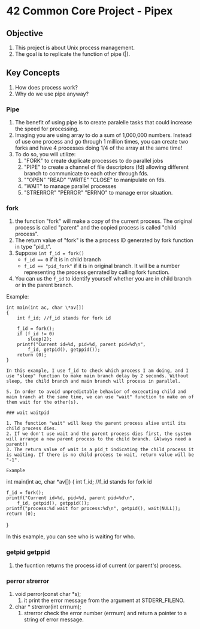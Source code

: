 # 42 Common Core Project - Pipex

## Objective

1. This project is about Unix process management.
2. The goal is to replicate the function of pipe (|).

## Key Concepts

1. How does process work?
2. Why do we use pipe anyway?

### Pipe

1. The benefit of using pipe is to create paralelle tasks that could increase the speed for processing.
2. Imaging you are using array to do a sum of 1,000,000 numbers. Instead of use one process and go through 1 million times, you can create two forks and have 4 processes doing 1/4 of the array at the same time!
3. To do so, you will utilize:
    1. "FORK" to create duplicate processes to do parallel jobs
    2. "PIPE" to create a channel of file descriptors (fd) allowing different branch to communicate to each other through fds.
    3. ""OPEN" "READ" "WRITE" "CLOSE" to manipulate on fds.
    4. "WAIT" to manage parallel processes
    5. "STRERROR" "PERROR" "ERRNO" to manage error situation.

### fork

1. the function "fork" will make a copy of the current process. The original process is called "parent" and the copied process is called "child process".
2. The return value of "fork" is the a process ID generated by fork function in type "pid_t".
3. Suppose 
    ```int f_id = fork()```
    - ```f_id == 0``` if it is in child branch
    - ```f_id == "pid_fork"``` if it is in original branch. It will be a number representing the process genrated by calling fork function.
4. You can us the ```f_id``` to identify yourself whether you are in child branch or in the parent branch.

Example:
```
int main(int ac, char \*av[])
{
    int f_id; //f_id stands for fork id

    f_id = fork();
    if (f_id != 0)
        sleep(2);
    printf("Current id=%d, pid=%d, parent pid=%d\n",
        f_id, getpid(), getppid());
    return (0);
}

In this example, I use f_id to check which process I am doing, and I use "sleep" function to make main branch delay by 2 seconds. Without sleep, the child branch and main branch will process in parallel.

5. In order to avoid unpredictable behavior of excecuting child and main branch at the same time, we can use "wait" function to make on of them wait for the other(s).

### wait waitpid

1. The function "wait" will keep the parent process alive until its child process dies.
2. If we don't use wait and the parent process dies first, the system will arrange a new parent process to the child branch. (Always need a parent!)
3. The return value of wait is a pid_t indicating the child process it is waiting. If there is no child process to wait, return value will be "-1".

Example
```
int main(int ac, char \*av[])
{
    int f_id; //f_id stands for fork id

    f_id = fork();
    printf("Current id=%d, pid=%d, parent pid=%d\n",
        f_id, getpid(), getppid());
    printf("process:%d wait for process:%d\n", getpid(), wait(NULL));
    return (0);
}

In this example, you can see who is waiting for who.

### getpid getppid

1. the fucntion returns the process id of current (or parent's) process.

### perror strerror

1. void perror(const char \*s);
    1. it print the error message from the argument at STDERR_FILENO.
2. char \* strerror(int errnum);
    1. strerror check the error number (errnum) and return a pointer to a string of error message.
